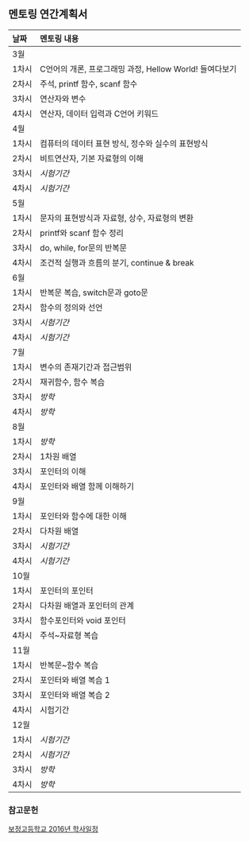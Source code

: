## 멘토링 연간계획서

| 날짜 | 멘토링 내용 |
| :-- | :--------- |
| 3월 |  |
| 1차시 | C언어의 개론, 프로그래밍 과정, Hellow World! 들여다보기 |
| 2차시 | 주석, printf 함수, scanf 함수 |
| 3차시 | 연산자와 변수 |
| 4차시 |	연산자, 데이터 입력과 C언어 키워드 |
| 4월 | |
| 1차시 | 컴퓨터의 데이터 표현 방식, 정수와 실수의 표현방식 |
| 2차시 | 비트연산자, 기본 자료형의 이해 |
| 3차시 | *시험기간* |
| 4차시 | *시험기간* |
| 5월 | |
| 1차시 | 문자의 표현방식과 자료형, 상수, 자료형의 변환 |
| 2차시 | printf와 scanf 함수 정리 |
| 3차시 | do, while, for문의 반복문 |
| 4차시 | 조건적 실행과 흐름의 분기, continue & break |
| 6월 | |
| 1차시 | 반복문 복습, switch문과 goto문 |
| 2차시 | 함수의 정의와 선언 |
| 3차시 | *시험기간* |
| 4차시 | *시험기간* |
| 7월 | |
| 1차시 | 변수의 존재기간과 접근범위 |
| 2차시 | 재귀함수, 함수 복습 |
| 3차시 | *방학* |
| 4차시 | *방학* |
| 8월 | |
| 1차시 | *방학* |
| 2차시 | 1차원 배열 |
| 3차시 | 포인터의 이해 |
| 4차시 | 포인터와 배열 함께 이해하기 |
| 9월 | |
| 1차시 | 포인터와 함수에 대한 이해 |
| 2차시 | 다차원 배열 |
| 3차시 | *시험기간* |
| 4차시 | *시험기간* |
| 10월 | |
| 1차시 | 포인터의 포인터 |
| 2차시 | 다차원 배열과 포인터의 관계 |
| 3차시 | 함수포인터와 void 포인터 |
| 4차시 | 주석~자료형 복습 |
| 11월 | |
| 1차시 | 반복문~함수 복습 |
| 2차시 | 포인터와 배열 복습 1 |
| 3차시 | 포인터와 배열 복습 2 |
| 4차시 | 시험기간 |
| 12월 | |
| 1차시 | *시험기간* |
| 2차시 | *시험기간* |
| 3차시 | *방학* |
| 4차시 | *방학* |

### 참고문헌
[보정고등학교 2016년 학사일정](/History/2016/보정고등학교_2016년_학사일정.pdf)


